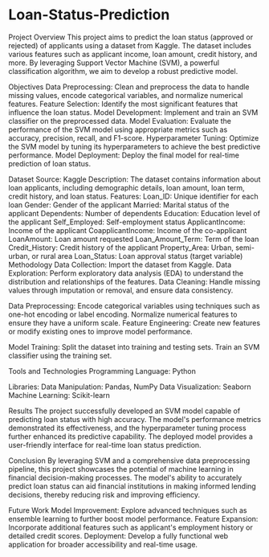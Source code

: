 # Loan-Status-Prediction
Project Overview
This project aims to predict the loan status (approved or rejected) of applicants using a dataset from Kaggle. The dataset includes various features such as applicant income, loan amount, credit history, and more. By leveraging Support Vector Machine (SVM), a powerful classification algorithm, we aim to develop a robust predictive model.

Objectives
Data Preprocessing: Clean and preprocess the data to handle missing values, encode categorical variables, and normalize numerical features.
Feature Selection: Identify the most significant features that influence the loan status.
Model Development: Implement and train an SVM classifier on the preprocessed data.
Model Evaluation: Evaluate the performance of the SVM model using appropriate metrics such as accuracy, precision, recall, and F1-score.
Hyperparameter Tuning: Optimize the SVM model by tuning its hyperparameters to achieve the best predictive performance.
Model Deployment: Deploy the final model for real-time prediction of loan status.

Dataset
Source: Kaggle
Description: The dataset contains information about loan applicants, including demographic details, loan amount, loan term, credit history, and loan status.
Features:
Loan_ID: Unique identifier for each loan
Gender: Gender of the applicant
Married: Marital status of the applicant
Dependents: Number of dependents
Education: Education level of the applicant
Self_Employed: Self-employment status
ApplicantIncome: Income of the applicant
CoapplicantIncome: Income of the co-applicant
LoanAmount: Loan amount requested
Loan_Amount_Term: Term of the loan
Credit_History: Credit history of the applicant
Property_Area: Urban, semi-urban, or rural area
Loan_Status: Loan approval status (target variable)
Methodology
Data Collection: Import the dataset from Kaggle.
Data Exploration: Perform exploratory data analysis (EDA) to understand the distribution and relationships of the features.
Data Cleaning: Handle missing values through imputation or removal, and ensure data consistency.

Data Preprocessing:
Encode categorical variables using techniques such as one-hot encoding or label encoding.
Normalize numerical features to ensure they have a uniform scale.
Feature Engineering: Create new features or modify existing ones to improve model performance.

Model Training:
Split the dataset into training and testing sets.
Train an SVM classifier using the training set.

Tools and Technologies
Programming Language: Python

Libraries:
Data Manipulation: Pandas, NumPy
Data Visualization: Seaborn
Machine Learning: Scikit-learn

Results
The project successfully developed an SVM model capable of predicting loan status with high accuracy. The model's performance metrics demonstrated its effectiveness, and the hyperparameter tuning process further enhanced its predictive capability. The deployed model provides a user-friendly interface for real-time loan status prediction.

Conclusion
By leveraging SVM and a comprehensive data preprocessing pipeline, this project showcases the potential of machine learning in financial decision-making processes. The model's ability to accurately predict loan status can aid financial institutions in making informed lending decisions, thereby reducing risk and improving efficiency.

Future Work
Model Improvement: Explore advanced techniques such as ensemble learning to further boost model performance.
Feature Expansion: Incorporate additional features such as applicant's employment history or detailed credit scores.
Deployment: Develop a fully functional web application for broader accessibility and real-time usage.




